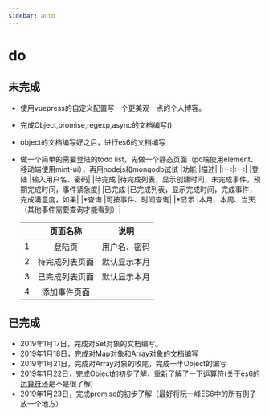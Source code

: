 ```yaml
---
sidebar: auto
---
```

# do
## 未完成

- 使用vuepress的自定义配置写一个更美观一点的个人博客。
- 完成Object,promise,regexp,async的文档编写()
- object的文档编写好之后，进行es6的文档编写
- 做一个简单的需要登陆的todo list，先做一个静态页面（pc端使用element、移动端使用mint-ui），再用nodejs和mongodb试试
  |功能 |描述|
  |:--:|:--:|
  |登陆    |输入用户名、密码|
  |待完成  |待完成列表，显示创建时间，未完成事件，预期完成时间，事件紧急度|
  |已完成  |已完成列表，显示完成时间，完成事件，完成满意度，如果|
  |*查询   |可按事件、时间查询|
  |*显示   |本月、本周、当天（其他事件需要查询才能看到）|

  |    |页面名称|说明|
  |:--:|:-----:|:--:|
  |1   |登陆页         |用户名、密码|
  |2   |待完成列表页面  |默认显示本月|
  |3   |已完成列表页面  |默认显示本月|
  |4   |添加事件页面    ||

## 已完成

- 2019年1月17日，完成对Set对象的文档编写。
- 2019年1月18日，完成对Map对象和Array对象的文档编写
- 2019年1月21日，完成对Array对象的收尾，完成一半Object的编写
- 2019年1月22日，完成Object的初步了解，重新了解了一下运算符(关于[es6的运算符](https://developer.mozilla.org/zh-CN/docs/Web/JavaScript/Reference/Operators/yield)还是不是很了解)
- 2019年1月23日，完成promise的初步了解（最好将阮一峰ES6中的所有例子放一个地方）